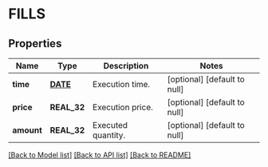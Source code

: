 # FILLS

## Properties
Name | Type | Description | Notes
------------ | ------------- | ------------- | -------------
**time** | [**DATE**](DATE.md) | Execution time. | [optional] [default to null]
**price** | **REAL_32** | Execution price. | [optional] [default to null]
**amount** | **REAL_32** | Executed quantity. | [optional] [default to null]

[[Back to Model list]](../README.md#documentation-for-models) [[Back to API list]](../README.md#documentation-for-api-endpoints) [[Back to README]](../README.md)


